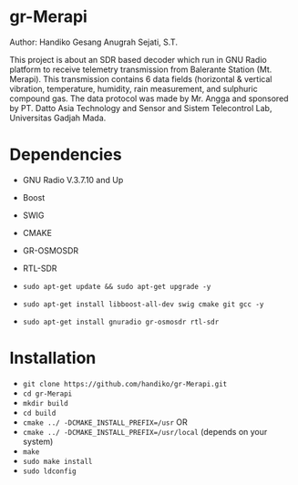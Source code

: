 # gr-Merapi
Author: Handiko Gesang Anugrah Sejati, S.T.

This project is about an SDR based decoder which run in GNU Radio platform to receive telemetry transmission from Balerante Station (Mt. Merapi). This transmission contains 6 data fields (horizontal & vertical vibration, temperature, humidity, rain measurement, and sulphuric compound gas. The data protocol was made by Mr. Angga and sponsored by PT. Datto Asia Technology and Sensor and Sistem Telecontrol Lab, Universitas Gadjah Mada.

# Dependencies
* GNU Radio V.3.7.10 and Up
* Boost
* SWIG
* CMAKE
* GR-OSMOSDR
* RTL-SDR

* `sudo apt-get update && sudo apt-get upgrade -y`
* `sudo apt-get install libboost-all-dev swig cmake git gcc -y`
* `sudo apt-get install gnuradio gr-osmosdr rtl-sdr`

# Installation
* `git clone https://github.com/handiko/gr-Merapi.git`
* `cd gr-Merapi`
* `mkdir build`
* `cd build`
* `cmake ../ -DCMAKE_INSTALL_PREFIX=/usr`
        OR
* `cmake ../ -DCMAKE_INSTALL_PREFIX=/usr/local`
        (depends on your system)
* `make`
* `sudo make install`
* `sudo ldconfig`
